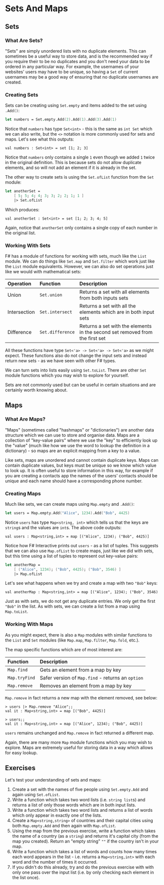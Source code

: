 # Sets And Maps

## Sets

### What Are Sets?

"Sets" are simply unordered lists with no duplicate elements. This can sometimes be a useful way to store data, and is the recommended way if you require their to be no duplicates and you don't need your data to be ordered in any particular way. For example, the usernames of your websites' users may have to be unique, so having a `Set` of current usernames may be a good way of ensuring that no duplicate usernames are created.

### Creating Sets

Sets can be creating using `Set.empty` and items added to the set using `.Add()`:

```fsharp
let numbers = Set.empty.Add(2).Add(1).Add(3).Add(1)
```

Notice that `numbers` has type `Set<int>` - this is the same as `int Set` which we can also write, but the `<>` notation is more commonly used for sets and maps. Let's see what this outputs:

```
val numbers : Set<int> = set [1; 2; 3]
```

Notice that `numbers` only contains a single `1` even though we added `1` twice in the original definition. This is because sets do not allow duplicate elements, and so will not add an element if it is already in the set.

The other way to create sets is using the `Set.ofList` function from the `Set` module:

```fsharp
let anotherSet =
    [ 5; 5; 4; 4; 3; 3; 2; 2; 1; 1 ]
    |> Set.ofList
```

Which produces:

```
val anotherSet : Set<int> = set [1; 2; 3; 4; 5]
```

Again, notice that `anotherSet` only contains a single copy of each number in the original list.

### Working With Sets

F# has a module of functions for working with sets, much like the `List` module. We can do things like `Set.map` and `Set.filter` which work just like the `List` module equivalents. However, we can also do set operations just like we would with mathematical sets:

| Operation    | Function         | Description                                                                  |
| :----------- | :--------------- | :--------------------------------------------------------------------------- |
| Union        | `Set.union`      | Returns a set with all elements from both inputs sets                        |
| Intersection | `Set.intersect`  | Returns a set with all the elements which are in both input sets             |
| Difference   | `Set.difference` | Returns a set with the elements in the second set removed from the first set |

All these functions have type `Set<'a> -> Set<'a> -> Set<'a>` as we might expect. These functions also do not change the input sets and instead return new sets - as we have seen with other F# types.

We can turn sets into lists easily using `Set.toList`. There are other `Set` module functions which you may wish to explore for yourself.

Sets are not commonly used but can be useful in certain situations and are certainly worth knowing about.

## Maps

### What Are Maps?

"Maps" (sometimes called "hashmaps" or "dictionaries") are another data structure which we can use to store and organise data. Maps are a collection of "key-value pairs" where we use the "key" to efficiently look up the "value" (much like how we use the word to lookup the definition in a dictionary) - so maps are an explicit mapping from a key to a value.

Like sets, maps are unordered and cannot contain duplicate keys. Maps can contain duplicate values, but keys must be unique so we know which value to look up. It is often useful to store information in this way, for example if you are creating a contacts app the names of the users' contacts should be unique and each name should have a corresponding phone number.

### Creating Maps

Much like sets, we can create maps using `Map.empty` and `.Add()`:

```fsharp
let users = Map.empty.Add("Alice", 1234).Add("Bob", 4425)
```

Notice `users` has type `Map<string, int>` which tells us that the keys are `string`s and the values are `int`s. The above code outputs:

```
val users : Map<string,int> = map [("Alice", 1234); ("Bob", 4425)]
```

Notice how F# Interactive prints out `users` - as a list of tuples. This suggests that we can also use `Map.ofList` to create maps, just like we did with sets, but this time using a list of tuples to represent out key-value pairs:

```fsharp
let anotherMap =
    [ ("Alice", 1234); ("Bob", 4425); ("Bob", 3546) ]
    |> Map.ofList
```

Let's see what happens when we try and create a map with two `"Bob"` keys:

```
val anotherMap : Map<string,int> = map [("Alice", 1234); ("Bob", 3546)
```

Just as with sets, we do not get any duplicate entries. We only get the first `"Bob"` in the list. As with sets, we can create a list from a map using `Map.toList`.

### Working With Maps

As you might expect, there is also a `Map` modules with similar functions to the `List` and `Set` modules (like `Map.map`, `Map.filter`, `Map.fold`, etc.).

The map specific functions which are of most interest are:

| Function      | Description                                       |
| :------------ | :------------------------------------------------ |
| `Map.find`    | Gets an element from a map by key                 |
| `Map.tryFind` | Safer version of `Map.find` - returns an `option` |
| `Map.remove`  | Removes an element from a map by key              |

`Map.remove` in fact returns a new map with the element removed, see below:

```
> users |> Map.remove "Alice";;
val it : Map<string,int> = map [("Bob", 4425)]

> users;;
val it : Map<string,int> = map [("Alice", 1234); ("Bob", 4425)]
```

`users` remains unchanged and `Map.remove` in fact returned a different map.

Again, there are many more `Map` module functions which you may wish to explore. Maps are extremely useful for storing data in a way which allows for easy lookup.

## Exercises

Let's test your understanding of sets and maps:

1. Create a set with the names of five people using `Set.empty.Add` and again using `Set.ofList`.
2. Write a function which takes two word lists (i.e. `string list`s) and returns a list of only those words which are in both input lists.
3. Write a function which takes two word lists and returns a list of words which only appear in exactly one of the lists.
4. Create a `Map<string,string>` of countries and their capital cities using both `Map.empty.Add` and then again with `Map.ofList`.
5. Using the map from the previous exercise, write a function which takes the name of a country (as a `string`) and returns it's capital city (from the map you created). Return an "empty string" `""` if the country isn't in your map.
6. Write a function which takes a list of words and counts how many times each word appears in the list - i.e. returns a `Map<string,int>` with each word and the number of times it occurred.
7. If you didn't do this already, try and do the previous exercise with with only one pass over the input list (i.e. by only checking each element in the list once).
